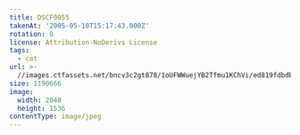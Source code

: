 ```yaml
---
title: DSCF0055
takenAt: '2005-05-10T15:17:43.000Z'
rotation: 0
license: Attribution-NoDerivs License
tags:
  - cat
url: >-
  //images.ctfassets.net/bncv3c2gt878/1oUFWWuejYB2Tfmu1KChVi/ed819fdbdb64a7f9c21562646a685199/dscf0055_4560390214_o
size: 1190666
image:
  width: 2048
  height: 1536
contentType: image/jpeg
---
```


